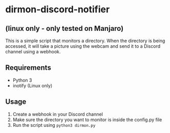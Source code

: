 # dirmon-discord-notifier
## (linux only - only tested on Manjaro)

This is a simple script that monitors a directory. When the directory is being accessed, it will take a picture using the webcam and send it to a Discord channel using a webhook.

## Requirements

- Python 3
- inotify (Linux only)

## Usage

1. Create a webhook in your Discord channel
2. Make sure the directory you want to monitor is inside the config.py file
3. Run the script using `python3 dirmon.py`

